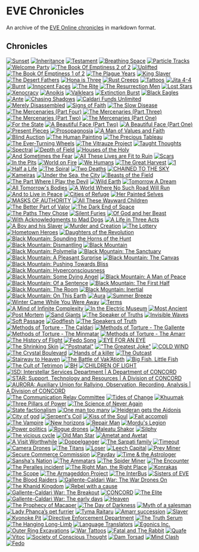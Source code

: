 # EVE Chronicles

An archive of the [EVE Online chronicles][1] in markdown format.

[1]: http://community.eveonline.com/backstory/chronicles

## Chronicles

[![Sunset](thumbnails/sunset_card.jpg)](chronicles/218.sunset.md)
[![Inheritance](thumbnails/Inheritance_card.jpg)](chronicles/217.inheritance.md)
[![Testament](thumbnails/Testament_thumb.jpg)](chronicles/216.testament.md)
[![Breathing Space](thumbnails/BreathingSpace_thumb.jpg)](chronicles/215.breathing-space.md)
[![Particle Tracks](thumbnails/ParticleTracks_thumb.jpg)](chronicles/214.particle-tracks.md)
[![Welcome Party](thumbnails/WelcomeParty_thumb.jpg)](chronicles/213.welcome-party.md)
[![The Book Of Emptiness 2 of 2](thumbnails/TheBookOfEmptiness2of2_thumb.jpg)](chronicles/212.the-book-of-emptiness-part-two.md)
[![Uplifted](thumbnails/Uplifted_thumb.jpg)](chronicles/211.uplifted.md)
[![The Book Of Emptiness 1 of 2](thumbnails/TheBookOfEmptiness1of2_thumb.jpg)](chronicles/210.the-book-of-emptiness-part-one.md)
[![The Plague Years](thumbnails/ThePlagueYears_thumb.jpg)](chronicles/209.the-plague-years.md)
[![King Slaver](thumbnails/KingSlaver_thumb.jpg)](chronicles/208.king-slaver.md)
[![The Desert Fathers](thumbnails/TheDesertFathers_thumb.jpg)](chronicles/207.the-desert-fathers.md)
[![Hona is Three](thumbnails/HonaIsThree_thumb.jpg)](chronicles/206.hona-is-three.md)
[![Rust Creeps](thumbnails/RustCreeps_thumb.jpg)](chronicles/205.rust-creeps.md)
[![Tattoos](thumbnails/Tattoo_thumb.jpg)](chronicles/204.tattoos.md)
[![Jita 4-4](thumbnails/Jita4-4_thumb.jpg)](chronicles/203.jita-4-4.md)
[![Burnt](thumbnails/Burnt_thumb.jpg)](chronicles/202.burnt.md)
[![Innocent Faces](thumbnails/InnocentFaces_thumb.jpg)](chronicles/201.innocent-faces.md)
[![The Rite](thumbnails/theRite_thumb.jpg)](chronicles/200.the-rite.md)
[![The Resurrection Men](thumbnails/TheResurrectionMen_thumb.jpg)](chronicles/199.the-resurrection-men.md)
[![Lost Stars](thumbnails/LostStars_thumb.jpg)](chronicles/198.lost-stars.md)
[![Xenocracy](thumbnails/Xenocracy_thumb.jpg)](chronicles/197.xenocracy.md)
[![Anoikis](thumbnails/Anoikis.jpg)](chronicles/196.anoikis.md)
[![Valklears](thumbnails/Valklears.jpg)](chronicles/195.valklears.md)
[![Extinction Burst](thumbnails/extinctionBurst_thumb.jpg)](chronicles/194.extinction-burst.md)
[![Black Eagles](thumbnails/blackEagles.jpg)](chronicles/193.black-eagles.md)
[![Ante](thumbnails/ante.jpg)](chronicles/192.ante.md)
[![Chasing Shadows](thumbnails/chasingShadows.jpg)](chronicles/191.chasing-shadows.md)
[![Caldari Funds Unlimited](thumbnails/caldariFundsUnlimited.jpg)](chronicles/190.caldari-funds-unlimited.md)
[![Merely Disassembled](thumbnails/MerelyDisassembled.jpg)](chronicles/189.merely-disassembled.md)
[![Signs of Faith](thumbnails/SignsOfFaith.jpg)](chronicles/188.signs-of-faith.md)
[![The Slow Disease](thumbnails/slowDisease.jpg)](chronicles/187.the-slow-disease.md)
[![The Mercenaries (Part Four)](thumbnails/TheMercenaries04.jpg)](chronicles/186.the-mercenaries-part-four.md)
[![The Mercenaries (Part Three)](thumbnails/TheMercenaries03.jpg)](chronicles/185.the-mercenaries-part-three.md)
[![The Mercenaries (Part Two)](thumbnails/TheMercenaries02.jpg)](chronicles/184.the-mercenaries-part-two.md)
[![The Mercenaries (Part One)](thumbnails/TheMercenaries01.jpg)](chronicles/183.the-mercenaries-part-one.md)
[![For the State](thumbnails/ForTheState.jpg)](chronicles/182.for-the-state.md)
[![A Beautiful Face (Part Two)](thumbnails/beautifulFace2.jpg)](chronicles/181.a-beautiful-face-part-two.md)
[![A Beautiful Face (Part One)](thumbnails/beautifulFace.jpg)](chronicles/180.a-beautiful-face-part-one.md)
[![Present Pieces](thumbnails/Present_Pieces.jpg)](chronicles/179.present-pieces.md)
[![Prosopagnosia](thumbnails/prosopagnos.jpg)](chronicles/178.prosopagnosia.md)
[![A Man of Values and Faith](thumbnails/manofvalues.jpg)](chronicles/177.a-man-of-values-and-faith.md)
[![Blind Auction](thumbnails/BlindAuction.jpg)](chronicles/176.blind-auction.md)
[![The Human Painting](thumbnails/humanPainting.jpg)](chronicles/175.the-human-painting.md)
[![The Precious Tableau](thumbnails/Tableau.jpg)](chronicles/174.the-precious-tableau.md)
[![The Ever-Turning Wheels](thumbnails/turningwheels.jpg)](chronicles/173.the-ever-turning-wheels.md)
[![The Vitrauze Project](thumbnails/vitrauze.jpg)](chronicles/172.the-vitrauze-project.md)
[![Taught Thoughts](thumbnails/taught.jpg)](chronicles/171.taught-thoughts.md)
[![Spectral](thumbnails/spectral.jpg)](chronicles/170.spectral.md)
[![Depth of Field](thumbnails/dof.jpg)](chronicles/169.depth-of-field.md)
[![Houses of the Holy](thumbnails/hoth_small.jpg)](chronicles/168.houses-of-the-holy.md)
[![And Sometimes the Fear](thumbnails/thefear.jpg)](chronicles/167.and-sometimes-the-fear.md)
[![All These Lives are Fit to Ruin](thumbnails/alltheselives.jpg)](chronicles/166.all-these-lives-are-fit-to-ruin.md)
[![Scars](thumbnails/scars.jpg)](chronicles/165.scars.md)
[![In the Pits](thumbnails/inthepits_thumb.jpg)](chronicles/164.in-the-pits.md)
[![World on Fire](thumbnails/worldonfire.jpg)](chronicles/163.world-on-fire.md)
[![We Humans](thumbnails/wehumans.jpg)](chronicles/162.we-humans.md)
[![The Great Harvest](thumbnails/greatharvest.jpg)](chronicles/161.the-great-harvest.md)
[![1](thumbnails/1.jpg)](chronicles/160.1.md)
[![Half a Life](thumbnails/halfalife.jpg)](chronicles/159.half-a-life.md)
[![The Spiral](thumbnails/thespiral.jpg)](chronicles/158.the-spiral.md)
[![Two Deaths](thumbnails/twodeaths.jpg)](chronicles/157.two-deaths.md)
[![CHAINED TO THE SKY](thumbnails/chainedtothesky.jpg)](chronicles/156.chained-to-the-sky.md)
[![Kameiras](thumbnails/kameiras.jpg)](chronicles/155.kameiras.md)
[![Under the Sea, the City](thumbnails/underthesea.jpg)](chronicles/154.under-the-sea-the-city.md)
[![Beasts of the Field](thumbnails/beasts.jpg)](chronicles/153.beasts-of-the-field.md)
[![The Part Where I Play the Devil](thumbnails/playthedevil.jpg)](chronicles/152.the-part-where-i-play-the-devil.md)
[![Wild Earth](thumbnails/wildEarth.jpg)](chronicles/151.wild-earth.md)
[![Tomorrow A Dream](thumbnails/tomorrowadream.jpg)](chronicles/150.tomorrow-a-dream.md)
[![All Tomorrow's Bodies](thumbnails/alltomorrow.jpg)](chronicles/149.all-tomorrows-bodies.md)
[![A World Where No Such Road Will Run](thumbnails/nosuchroad.jpg)](chronicles/148.a-world-where-no-such-road-will-run.md)
[![And to Live in Peace](thumbnails/andtoliveinpeace.jpg)](chronicles/147.and-to-live-in-peace.md)
[![Cities of Refuge](thumbnails/citiesofrefuge.jpg)](chronicles/146.cities-of-refuge.md)
[![Her Painted Selves](thumbnails/paintedselves.jpg)](chronicles/145.her-painted-selves.md)
[![MASKS OF AUTHORITY](thumbnails/masks.jpg)](chronicles/144.masks-of-authority.md)
[![All These Wayward Children](thumbnails/sarum.jpg)](chronicles/143.all-these-wayward-children.md)
[![The Better Part of Valor](thumbnails/tibusheth.jpg)](chronicles/142.the-better-part-of-valor.md)
[![The Dark End of Space](thumbnails/dark_end.jpg)](chronicles/141.the-dark-end-of-space.md)
[![The Paths They Chose](thumbnails/foiritan_thumb.jpg)](chronicles/140.the-paths-they-chose.md)
[![Silent Furies](thumbnails/silentfuries.jpg)](chronicles/139.silent-furies.md)
[![Of God and her Beast](thumbnails/godbeast.jpg)](chronicles/138.of-god-and-her-beast.md)
[![With Acknowledgments to Mad Dogs](thumbnails/maddogs.jpg)](chronicles/137.with-acknowledgments-to-mad-dogs.md)
[![A Life in Three Acts](thumbnails/lifeinthree.jpg)](chronicles/136.a-life-in-three-acts.md)
[![A Boy and his Slaver](thumbnails/aboyandhisslaver.jpg)](chronicles/135.a-boy-and-his-slaver.md)
[![Murder and Creation](thumbnails/murder_creation.jpg)](chronicles/134.murder-and-creation.md)
[![The Lottery](thumbnails/the_lottery.jpg)](chronicles/133.the-lottery.md)
[![Hometown Heroes](thumbnails/hometownheroes.jpg)](chronicles/132.hometown-heroes.md)
[![Daughters of the Revolution](thumbnails/daughters.jpg)](chronicles/131.daughters-of-the-revolution.md)
[![Black Mountain: Sounding the Horns of the Hunt](thumbnails/hornsofthehunt.jpg)](chronicles/130.black-mountain-sounding-the-horns-of-the-hunt.md)
[![Black Mountain: Dismantling](thumbnails/dismantling.jpg)](chronicles/129.black-mountain-dismantling.md)
[![Black Mountain](thumbnails/blackmountain.jpg)](chronicles/128.black-mountain.md)
[![Black Mountain: Polymelia](thumbnails/polymelia.jpg)](chronicles/127.black-mountain-polymelia.md)
[![Black Mountain: The Sanctuary](thumbnails/TheSanctuary.jpg)](chronicles/126.black-mountain-the-sanctuary.md)
[![Black Mountain: A Pleasant Surprise](thumbnails/APleasantSurprise.jpg)](chronicles/125.black-mountain-a-pleasant-surprise.md)
[![Black Mountain: The Canvas](thumbnails/the_canvas.jpg)](chronicles/124.black-mountain-the-canvas.md)
[![Black Mountain: Pushing Towards Bliss](thumbnails/pushingtowardsbliss.jpg)](chronicles/123.black-mountain-pushing-towards-bliss.md)
[![Black Mountain: Hyperconsciousness](thumbnails/hyperconsiousness.jpg)](chronicles/122.black-mountain-hyperconsciousness.md)
[![Black Mountain: Some Dying Angel](thumbnails/somedyingangel.jpg)](chronicles/121.black-mountain-some-dying-angel.md)
[![Black Mountain: A Man of Peace](thumbnails/amanofpeace.jpg)](chronicles/120.a-man-of-peace.md)
[![Black Mountain: Of a Sentence](thumbnails/sentence.jpg)](chronicles/119.black-mountain-of-a-sentence.md)
[![Black Mountain: The First Half](thumbnails/firsthalf.jpg)](chronicles/118.black-mountain-the-first-half.md)
[![Black Mountain: The Room](thumbnails/theroom.jpg)](chronicles/117.black-mountain-the-room.md)
[![Black Mountain: Inertial](thumbnails/inertial.jpg)](chronicles/116.black-mountain-inertial.md)
[![Black Mountain: On This Earth](thumbnails/onthisearth.jpg)](chronicles/115.black-mountain-on-this-earth.md)
[![Aura](thumbnails/aura.jpg)](chronicles/114.aura.md)
[![Summer Breeze](thumbnails/summer-breeze.jpg)](chronicles/113.summer-breeze.md)
[![Winter Came While You Were Away](thumbnails/wintercame.jpg)](chronicles/112.winter-came-while-you-were-away.md)
[![Terms](thumbnails/terms.jpg)](chronicles/111.terms.md)
[![A Mind of Infinite Complexity](thumbnails/incomplexmind.jpg)](chronicles/110.a-mind-of-infinite-complexity.md)
[![In the Electric Museum](thumbnails/intheelectricmuseum.jpg)](chronicles/109.in-the-electric-museum.md)
[![Most Ancient](thumbnails/mostancient.jpg)](chronicles/108.most-ancient.md)
[![Post Mortem](thumbnails/postmortem.jpg)](chronicles/107.post-mortem.md)
[![Sand Giants](thumbnails/sandgiants.jpg)](chronicles/106.sand-giants.md)
[![The Speaker of Truths](thumbnails/speaker.jpg)](chronicles/105.the-speaker-of-truths.md)
[![Invisible Waves](thumbnails/invisiblewaves.jpg)](chronicles/104.invisible-waves.md)
[![Soft Passage](thumbnails/softpassage.jpg)](chronicles/103.soft-passage.md)
[![Godflesh](thumbnails/godflesh.jpg)](chronicles/102.godflesh.md)
[![The Speakers of Truth](thumbnails/SpeakersOfTruth.jpg)](chronicles/101.the-speakers-of-truth.md)
[![Methods of Torture - The Caldari](thumbnails/methods_caldari.jpg)](chronicles/100.methods-of-torture-the-caldari.md)
[![Methods of Torture - The Gallente](thumbnails/methods_gall.jpg)](chronicles/099.methods-of-torture-the-gallente.md)
[![Methods of Torture - The Minmatar](thumbnails/methods_minm.jpg)](chronicles/098.methods-of-torture-the-minmatar.md)
[![Methods of Torture - The Amarr](thumbnails/methods_amarr_thumb.jpg)](chronicles/097.methods-of-torture-the-amarr.md)
[![The History of Flight](thumbnails/historyofflight.jpg)](chronicles/096.the-history-of-flight.md)
[![Fedo Song](thumbnails/fedosong_thumb.jpg)](chronicles/095.fedo-song.md)
[![EYE FOR AN EYE](thumbnails/eyeforaneye_thumb.jpg)](chronicles/094.eye-for-an-eye.md)
[![The Shrinking Skin](thumbnails/shrinking_thumb.jpg)](chronicles/093.the-shrinking-skin.md)
[!["Postnatal"](thumbnails/postnatal_thumb.jpg)](chronicles/092.postnatal.md)
[!["The  Greatest Joke"](thumbnails/thegreatestjoke.jpg)](chronicles/091.the-greatest-joke.md)
[![COLD WIND](thumbnails/Cold_Wind_thumb.jpg)](chronicles/090.cold-wind.md)
[![The Crystal Boulevard](thumbnails/crystalboulevard_thumb.jpg)](chronicles/089.the-crystal-boulevard.md)
[![Hands of a killer](thumbnails/thumb_haok.jpg)](chronicles/088.hands-of-a-killer.md)
[![The Outcast](thumbnails/outcast_thumb.jpg)](chronicles/087.the-outcast.md)
[![Stairway to Heaven](thumbnails/Stairway_thumb.jpg)](chronicles/086.stairway-to-heaven.md)
[![The Battle of Vak’Atioth](thumbnails/battlevakatioth_thumb.jpg)](chronicles/085.the-battle-of-vakatioth.md)
[![Big Fish, Little Fish](thumbnails/bflf_thumb.jpg)](chronicles/084.big-fish-little-fish.md)
[![The Cult of Tetrimon](thumbnails/potw_Tetrimon_thumb.jpg)](chronicles/083.the-cult-of-tetrimon.md)
[![BH](thumbnails/thumb_bughunters.jpg)](chronicles/082.bh.md)
[![CHILDREN OF LIGHT](thumbnails/C_o_l_thumb.jpg)](chronicles/081.children-of-light.md)
[![ISD: Interstellar Services Department | A Department of CONCORD](thumbnails/ISD_POTW.jpg)](chronicles/080.isd-interstellar-services-department-a-department-of-concord.md)
[![STAR: Support, Technology and Resources | A Division of CONCORD](thumbnails/star_potw.jpg)](chronicles/079.star-support-technology-and-resources-a-division-of-concord.md)
[![AURORA: Auxiliary Union for Rallying, Observation, Recording, Analysis | A Division of CONCORD](thumbnails/aurora_potw_thumb.jpg)](chronicles/078.aurora-auxiliary-union-for-rallying-observation-recording-analysis-a-division-of-concord.md)
[![The Communication Relay Committee](thumbnails/CRC_potw_box.jpg)](chronicles/077.the-communication-relay-committee.md)
[![Tides of Change](thumbnails/tides_of_change_potw.jpg)](chronicles/076.tides-of-change.md)
[![Khuumak](thumbnails/Khumaak_potw.jpg)](chronicles/075.khuumak.md)
[![Three Pillars of Power](thumbnails/pilpow.jpg)](chronicles/074.three-pillars-of-power.md)
[![The Science of Never Again](thumbnails/never_again.jpg)](chronicles/073.the-science-of-never-again.md)
[![State factionalism](thumbnails/state_factionalism.jpg)](chronicles/072.state-factionalism.md)
[![One man too many](thumbnails/One_man_too_many.jpg)](chronicles/071.one-man-too-many.md)
[![Heideran gets the Aidonis](thumbnails/Heideran_gets_the_Aidonis.jpg)](chronicles/070.heideran-gets-the-aidonis.md)
[![City of god](thumbnails/City_of_god.jpg)](chronicles/069.city-of-god.md)
[![Serpent's Coil](thumbnails/Serpents_Coil.jpg)](chronicles/068.serpents-coil.md)
[![Kiss of the Soul](thumbnails/kiss_of_the_soul.jpg)](chronicles/067.kiss-of-the-soul.md)
[![Fait accompli](thumbnails/Fait_accompli.jpg)](chronicles/066.fait-accompli.md)
[![The Vampire](thumbnails/The_Vampire.jpg)](chronicles/065.the-vampire.md)
[![New horizons](thumbnails/New_horizons.jpg)](chronicles/064.new-horizons.md)
[![Repair Man](thumbnails/repair_man.jpg)](chronicles/063.repair-man.md)
[![Mordu's Legion](thumbnails/mordus_legion.jpg)](chronicles/062.mordus-legion.md)
[![Power politics](thumbnails/power_politics.jpg)](chronicles/061.power-politics.md)
[![Rogue drones](thumbnails/Rogue_drones.jpg)](chronicles/060.rogue-drones.md)
[![Maleatu Shakor](thumbnails/maleatu_shakor.jpg)](chronicles/059.maleatu-shakor.md)
[![Silphy](thumbnails/Silphy.jpg)](chronicles/058.silphy.md)
[![The vicious cycle](thumbnails/The_vicious_cycle.jpg)](chronicles/057.the-vicious-cycle.md)
[![Old Man Star](thumbnails/old_man_star.jpg)](chronicles/056.old-man-star.md)
[![Ametat and Avetat](thumbnails/ametat_and_avetat.jpg)](chronicles/055.ametat-and-avetat.md)
[![A Visit Worthwhile](thumbnails/a_visit_worthwhile.jpg)](chronicles/054.a-visit-worthwhile.md)
[![Doppelganger](thumbnails/Doppelganger.jpg)](chronicles/053.doppelganger.md)
[![The Sarpati family](thumbnails/The_Sarpati_family.jpg)](chronicles/052.the-sarpati-family.md)
[![Timeout](thumbnails/Timeout.jpg)](chronicles/051.timeout.md)
[![Camera Drones](thumbnails/Camera_Drones.jpg)](chronicles/050.camera-drones.md)
[![The Titans](thumbnails/The_Titans.jpg)](chronicles/049.the-titans.md)
[![Loser](thumbnails/Loser.jpg)](chronicles/048.loser.md)
[![Leech Capital](thumbnails/Leach.jpg)](chronicles/047.leech-capital.md)
[![Prey Miner](thumbnails/prey_miner.jpg)](chronicles/046.prey-miner.md)
[![Secure Commerce Commission](thumbnails/Secure_Commerce_Commission.jpg)](chronicles/045.secure-commerce-commission.md)
[![Payday](thumbnails/Payday.jpg)](chronicles/044.payday.md)
[![Time & the Astrologer](thumbnails/time_and_the_astrologer.jpg)](chronicles/043.time-the-astrologer.md)
[![Sansha's Nation](thumbnails/sanshas_nation.jpg)](chronicles/042.sanshas-nation.md)
[![The Ammatars](thumbnails/The_Ammatars.jpg)](chronicles/041.the-ammatars.md)
[![The Spider Miner](thumbnails/The_Spider_Miner.jpg)](chronicles/040.the-spider-miner.md)
[![The Encounter](thumbnails/The_Encounter.jpg)](chronicles/039.the-encounter.md)
[![The Peralles incident](thumbnails/The_Peralles_incident.jpg)](chronicles/038.the-peralles-incident.md)
[![The Right Man, the Right Place](thumbnails/The_Right_Man_the_Right_Place.jpg)](chronicles/037.the-right-man-the-right-place.md)
[![Konrakas](thumbnails/konrakas.jpg)](chronicles/036.konrakas.md)
[![The Scope](thumbnails/The_Scope.jpg)](chronicles/035.the-scope.md)
[![The Armageddon Project](thumbnails/The_Armageddon_Project.jpg)](chronicles/034.the-armageddon-project.md)
[![The InterBus](thumbnails/The_InterBus.jpg)](chronicles/033.the-interbus.md)
[![Sisters of EVE](thumbnails/Sisters_of_EVE.jpg)](chronicles/032.sisters-of-eve.md)
[![The Blood Raiders](thumbnails/The_Blood_Raiders.jpg)](chronicles/031.the-blood-raiders.md)
[![Gallente-Caldari War: The War Drones On](thumbnails/Gallente-Caldari_War_The_War_Drones_On.jpg)](chronicles/030.gallente-caldari-war-the-war-drones-on.md)
[![The Khanid Kingdom](thumbnails/The_Khanid_Kingdom.jpg)](chronicles/029.the-khanid-kingdom.md)
[![Rebel with a cause](thumbnails/Rebel_with_a_cause.jpg)](chronicles/028.rebel-with-a-cause.md)
[![Gallente-Caldari War: The Breakout](thumbnails/Gallente-Caldari_War_The_Breakout.jpg)](chronicles/027.gallente-caldari-war-the-breakout.md)
[![CONCORD](thumbnails/concord.jpg)](chronicles/026.concord.md)
[![The Elite](thumbnails/The_Elite.jpg)](chronicles/025.the-elite.md)
[![Gallente-Caldari War: The early days](thumbnails/Gallente-Caldari_War_The_early_days.jpg)](chronicles/024.gallente-caldari-war-the-early-days.md)
[![Heaven](thumbnails/Heaven.jpg)](chronicles/023.heaven.md)
[![The Prophecy of Macaper](thumbnails/The_Prophecy_of_Macaper.jpg)](chronicles/022.the-prophecy-of-macaper.md)
[![The Day of Darkness](thumbnails/The_Day_of_Darkness.jpg)](chronicles/021.the-day-of-darkness.md)
[![Myth of a salesman](thumbnails/Myth_of_a_salesman.jpg)](chronicles/020.myth-of-a-salesman.md)
[![Lady Phanca’s pet furrier](thumbnails/Lady_Phancas_pet_furrier.jpg)](chronicles/019.lady-phancas-pet-furrier.md)
[![Tyma Raitaru](thumbnails/Tyma_Raitaru.jpg)](chronicles/018.tyma-raitaru.md)
[![Amarr succession](thumbnails/amarr_succession.jpg)](chronicles/017.amarr-succession.md)
[![Slaver](thumbnails/Slaver.jpg)](chronicles/016.slaver.md)
[![Kyonoke Pit](thumbnails/kyonoke_pit.jpg)](chronicles/015.kyonoke-pit.md)
[![Directive Enforcement Department](thumbnails/Directive_Enforcement_Department.jpg)](chronicles/014.directive-enforcement-department.md)
[![The Truth Serum](thumbnails/the_truth_serum.jpg)](chronicles/013.the-truth-serum.md)
[![The Hanging Long-Limb](thumbnails/The_hanging_long-limb.jpg)](chronicles/012.the-hanging-long-limb.md)
[![Language Translators](thumbnails/Language_translators.jpg)](chronicles/011.language-translators.md)
[![Egonics Inc.](thumbnails/Egonics_Inc.jpg)](chronicles/010.egonics-inc.md)
[![Outer Ring Excavations](thumbnails/Outer_Ring_Excavations.jpg)](chronicles/009.outer-ring-excavations.md)
[![War Tattoos](thumbnails/War_tattoos.jpg)](chronicles/008.war-tattoos.md)
[![Fatal and The Rabbit](thumbnails/fatal_and_the_rabbit.jpg)](chronicles/007.fatal-and-the-rabbit.md)
[![Quafe](thumbnails/quafe.jpg)](chronicles/006.quafe.md)
[![Vitoc](thumbnails/vitoc.jpg)](chronicles/005.vitoc.md)
[![Society of Conscious Thought](thumbnails/Society_of_Conscious_Thought.jpg)](chronicles/004.society-of-conscious-thought.md)
[![Dam Torsad](thumbnails/Dam-Torsad.jpg)](chronicles/003.dam-torsad.md)
[![Mind Clash](thumbnails/Mind_Clash.jpg)](chronicles/002.mind-clash.md)
[![Fedo](thumbnails/Fedo.jpg)](chronicles/001.fedo.md)
